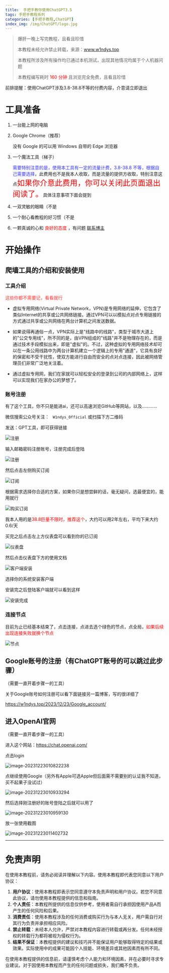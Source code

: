 ```yaml
---
title:  手把手教你使用ChatGPT3.5
tags: 手把手教程系列
categories: [手把手教程,ChatGPT]
index_img: /img/ChatGPT/logo.jpg
---
```


> 爆肝一晚上写完教程，且看且珍惜
>
> 本教程未经允许禁止转载，来源：www.w1ndys.top
>
> 本教程所涉及所有操作均已通过本机测试，出现其他情况均属于个人机器问题
>
> 本教程编写耗时 <font color='red'> 160 分钟 </font> 且浏览完全免费，且看且珍惜

前排提醒：使用ChatGPT涉及3.8-38.8不等的付费内容，介意请立即退出

# 工具准备

1. 一台能上网的电脑

2. Google Chrome（推荐）

   没有 Google 的可以用 Windows 自带的 Edge 浏览器

3. 一个魔法工具（梯子）

   <font color="#3333FF">需要特别注意的是，使用本工具有一定的流量计费，3.8-38.8 不等，根据自己需要选择</font>，此费用也不是我本人收取，而是流量的提供方收取，特别注意这点<font color="#FF0000" size=5>如果你介意此费用，你可以关闭此页面退出阅读了。</font>具体注意事项下面会提到

4. 一双灵敏的眼睛（不是

5. 一个耐心看教程的好习惯（不是

6. 一颗真诚的心和 <font color='red'> 良好的态度 </font>，有问题 [联系博主](https://qm.qq.com/q/9n506oZ8Ri&personal_qrcode_source=4)


# 开始操作

## 爬墙工具的介绍和安装使用

### 工具介绍

<font color="#FF3333">这些你都不需要记，看看就行</font>

- 虚拟专用网络(Virtual Private Network，VPN)是专用网络的延伸，它包含了类似Internet的共享或公共网络链接。通过VPN可以以模拟点对点专用链接的方式通过共享或公共网络在两台计算机之间发送数据。

- 如果说得再通俗一点，VPN实际上是"线路中的线路"，类型于城市大道上的"公交专用线"，所不同的是，由VPN组成的"线路"并不是物理存在的，而是通过技术手段模拟出来，即是"虚拟"的。不过，这种虚拟的专用网络技术却可以在一条公用线路中为两台计算机建立一个逻辑上的专用"通道"，它具有良好的保密和不受干扰性，使双方能进行自由而安全的点对点连接，因此被网络管理员们非常广泛地关注着。

- 通过虚拟专用网，我们在家就可以轻松安全的登录到公司的内部网络上，这样可以实现我们在家办公的梦想了。

### 账号注册

有了这个工具，你不只是能进ai，还可以高速浏览GitHub等网站，以及............

微信搜索公众号关注：  `  W1ndys_Official ` 或扫描下方二维码

发送：GPT工具，即可获得链接

![注册](/img/VPN/wx.png)

输入邮箱密码注册账号，注册完成后登陆

![注册](/img/VPN/注册账号.png)

然后点击左侧购买订阅

![订阅](/img/VPN/订阅.png)

根据需求选择你合适的方案，如果你只是想尝鲜的话，毫无疑问，选最便宜的，能用就行

![购买订阅](/img/VPN/购买订阅.png)



我本人用的是<font color="#FF0000">38.8巨量不限时，推荐这个</font>，大约可以用2年左右，平均下来大约0.6/天

买完之后点击左上方仪表盘可以看到你的已订阅

![仪表盘](/img/VPN/仪表盘.png)

然后点击仪表盘下方的使用文档

![客户端安装](/img/VPN/客户端.png)

选择你的系统安装客户端

安装完之后登陆客户端就可以看到这样

![安装完成](/img/VPN/安装完成.png)

### 连接节点

目前为止已经基本结束了，点击连接，点进去选个绿色的节点，点全局，<font color="#FF0000">如果后续出现连接失败就换个节点</font>

![节点](/img/VPN/节点.png)

## Google账号的注册（有ChatGPT账号的可以跳过此步骤）

（需要一直开着步骤一的工具）

关于Google账号如何注册可以看下面链接另一篇博客，写的很详细了

https://w1ndys.top/2023/12/23/Google_account/

## 进入OpenAI官网

（需要一直开着步骤一的工具）

进入这个网站：https://chat.openai.com/

点击login

![image-20231223010822238](/img/ChatGPT/image-1.png)

点继续使用Google（另外有Apple可选Apple但后面需不需要别的认证我不知道，买不起果子没试过）

![image-20231223010933294](/img/ChatGPT/image-20231223010933294.png)

然后选择刚注册好的账号登陆之后就可以用了

![image-20231223010959130](/img/ChatGPT/image-20231223010959130.png)

放一张使用截图

![image-20231223011402732](/img/ChatGPT/image-20231223011402732.png)



---

# 免责声明

在使用本教程前，请务必阅读并理解以下内容。使用本教程即代表您同意以下用户协议：

1. **用户协议**：使用本教程即表示您同意遵守本免责声明和用户协议。若您不同意此协议，请勿使用本教程提供的信息和指南。
2. **个人责任**：本教程所提供的信息仅供参考，使用者需自行承担因使用产品A而产生的任何风险和后果。
3. **消费责任**：使用本教程涉及的任何消费或购买行为与本人无关，用户需自行对其行为负责并承担相应风险。
4. **禁止转载**：未经本人允许，严禁对本教程内容进行转载或再分发。任何未经授权的转载行为都将被视为侵权行为。
5. **结果不保证**：本教程提供的建议和技巧并不能保证用户能够取得特定的结果或效果。实际使用中的成果可能因个人技能、环境差异或其他因素而有所不同。

在使用本教程提供的信息前，请谨慎考虑个人能力和环境因素，并在必要时寻求专业建议。对于因使用本教程而产生的任何问题或损失，我们概不负责。
